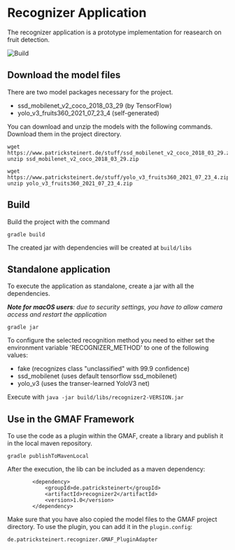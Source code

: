 # Recognizer Application
            
The recognizer application is a prototype implementation for reasearch on fruit detection.

![Build](https://github.com/marquies/recognizer2/actions/workflows/gradle.yml/badge.svg)




## Download the model files

There are two model packages necessary for the project.

* ssd_mobilenet_v2_coco_2018_03_29 (by TensorFlow)
* yolo_v3_fruits360_2021_07_23_4 (self-generated)

You can download and unzip the models with the following commands.
Download them in the project directory.

```
wget https://www.patricksteinert.de/stuff/ssd_mobilenet_v2_coco_2018_03_29.zip
unzip ssd_mobilenet_v2_coco_2018_03_29.zip

wget https://www.patricksteinert.de/stuff/yolo_v3_fruits360_2021_07_23_4.zip
unzip yolo_v3_fruits360_2021_07_23_4.zip
```
                

## Build 

Build the project with the command

```
gradle build
```
                                  
The created jar with dependencies will be created at `build/libs`
    

## Standalone application

To execute the application as standalone, create a jar with all the dependencies.

***Note for macOS users**: due to security settings, you have to allow camera access and restart the application*

```
gradle jar
```

To configure the selected recognition method you need to either set the environment variable 'RECOGNIZER_METHOD' to
one of the following values:
* fake (recognizes class "unclassified" with 99.9 confidence)
* ssd_mobilenet (uses default tensorflow ssd_mobilenet)
* yolo_v3 (uses the transer-learned YoloV3 net)


Execute with ```java -jar build/libs/recognizer2-VERSION.jar```

## Use in the GMAF Framework

To use the code as a plugin within the GMAF, create a library and publish it in the local maven repository. 

```
gradle publishToMavenLocal
```

After the execution, the lib can be included as a maven dependency:

```
		<dependency>
			<groupId>de.patricksteinert</groupId>
			<artifactId>recognizer2</artifactId>
			<version>1.0</version>
		</dependency>
```

Make sure that you have also copied the model files to the GMAF project directory. To use the plugin, you can add it in the ``plugin.config``:

```
de.patricksteinert.recognizer.GMAF_PluginAdapter
```
